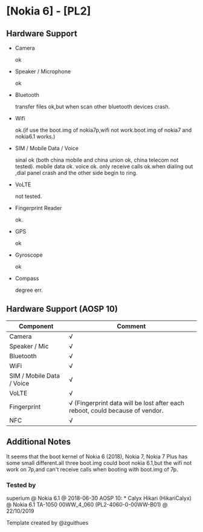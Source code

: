 # [Nokia 6] - [PL2]
## Hardware Support
* Camera

	ok

* Speaker / Microphone

	ok

* Bluetooth

	transfer files ok,but when scan other bluetooth devices crash.

* Wifi

	ok.(if use the boot.img of nokia7p,wifi not work.boot.img of nokia7 and nokia6.1 works.)

* SIM / Mobile Data / Voice

	sinal ok (both china mobile and china union ok, china telecom not tested).
	mobile data ok.
	voice ok.
	only receive calls ok.when dialing out ,dial panel crash and the other side begin to ring.

* VoLTE

	not tested.

* Fingerprint Reader

	ok.

* GPS

	ok

* Gyroscope

	ok

* Compass

	degree err.

## Hardware Support (AOSP 10)

| Component                 |      Comment                                              |
|---------------------------|-----------------------------------------------------------|
| Camera                    | √                                                         |
| Speaker / Mic             | √                                                         |
| Bluetooth                 | √                                                         |
| WiFi                      | √                                                         |
| SIM / Mobile Data / Voice | √                                                         |
| VoLTE                     | √                                                         |
| Fingerprint               | √ (Fingerprint data will be lost after each reboot, could because of vendor.   |
| NFC                       | √                                                         |

## Additional Notes

It seems that the boot kernel of Nokia 6 (2018), Nokia 7, Nokia 7 Plus has some small different.all three boot.img could boot nokia 6.1,but the wifi not work on 7p,and can't receive calls when booting with boot.img of 7p.

### Tested by

superium @ Nokia 6.1 @ 2018-06-30
AOSP 10: * Calyx Hikari (HikariCalyx) @ Nokia 6.1 TA-1050 00WW_4_060 (PL2-4060-0-00WW-B01) @ 22/10/2019

Template created by @zguithues
